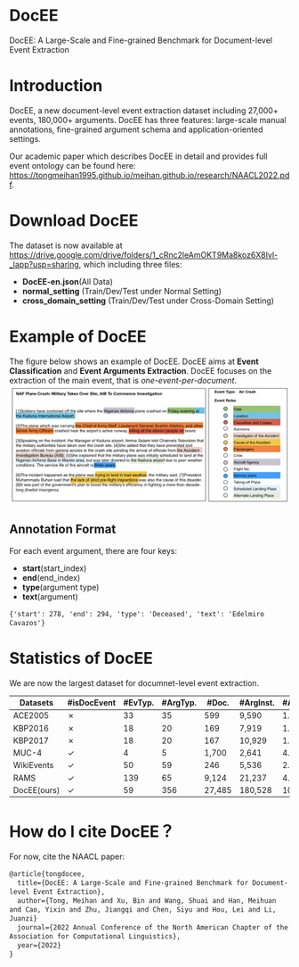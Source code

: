 # DocEE
DocEE: A Large-Scale and Fine-grained Benchmark for Document-level Event Extraction


# Introduction
DocEE, a new document-level event extraction dataset including 27,000+ events, 180,000+ arguments. DocEE has three features: large-scale manual annotations, fine-grained argument schema and application-oriented settings.

Our academic paper which describes DocEE in detail and provides full event ontology can be found here: https://tongmeihan1995.github.io/meihan.github.io/research/NAACL2022.pdf.

# Download DocEE
The dataset is now available at https://drive.google.com/drive/folders/1_cRnc2leAmOKT9Ma8koz6X8Ivl-_lapp?usp=sharing, which including three files:

- **DocEE-en.json**(All Data) 
- **normal_setting** (Train/Dev/Test under Normal Setting)
- **cross_domain_setting** (Train/Dev/Test under Cross-Domain Setting)

# Example of DocEE
The figure below shows an example of DocEE. DocEE aims at **Event Classification** and **Event Arguments Extraction**. DocEE focuses on the extraction of the main event, that is *one-event-per-document*. 
![image](https://github.com/tongmeihan1995/DocEE/blob/main/image/dataset_display.png)

## Annotation Format
For each event argument, there are four keys:
- **start**(start_index)
- **end**(end_index)
- **type**(argument type)
- **text**(argument)
```
{'start': 278, 'end': 294, 'type': 'Deceased', 'text': 'Edelmiro Cavazos'}
```


# Statistics of DocEE
We are now the largest dataset for documnet-level event extraction.

| Datasets | #isDocEvent | #EvTyp. |#ArgTyp.| #Doc. | #ArgInst. | #ArgScat.|
| --- | --- | --- | --- | --- | --- | --- |
| ACE2005 | ✗ | 33 | 35 | 599 | 9,590 | 1.0 |
| KBP2016 | ✗ | 18 | 20 | 169 | 7,919 | 1.0 |
| KBP2017 | ✗ | 18 | 20 | 167 | 10,929 | 1.0 |
| MUC-4 | ✓ | 4 | 5 | 1,700 | 2,641 | 4.0 |
| WikiEvents | ✓ | 50 | 59 | 246 | 5,536 | 2.2 |   
| RAMS | ✓ | 139 | 65 | 9,124 | 21,237 | 4.8 |
| DocEE(ours) | ✓ | 59 | 356 | 27,485 | 180,528 |  10.2 | 


# How do I cite DocEE？
For now, cite the NAACL paper:
```
@article{tongdocee,
  title={DocEE: A Large-Scale and Fine-grained Benchmark for Document-level Event Extraction},
  author={Tong, Meihan and Xu, Bin and Wang, Shuai and Han, Meihuan and Cao, Yixin and Zhu, Jiangqi and Chen, Siyu and Hou, Lei and Li, Juanzi}
  journal={2022 Annual Conference of the North American Chapter of the Association for Computational Linguistics},
  year={2022}
}
```
